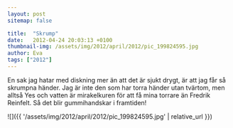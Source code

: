 ```yaml
---
layout: post
sitemap: false

title:  "Skrump"
date:   2012-04-24 20:03:13 +0100
thumbnail-img: /assets/img/2012/april/2012/pic_199824595.jpg
author: Eva
tags: ["2012"]
---
```


En sak jag hatar med diskning mer än att det är sjukt drygt, är att jag får så skrumpna händer. Jag är inte den som har torra händer utan tvärtom, men alltså Yes och vatten är mirakelkuren för att få mina torrare än Fredrik Reinfelt. Så det blir gummihandskar i framtiden!

![]({{ '/assets/img/2012/april/2012/pic_199824595.jpg'  | relative_url }})

